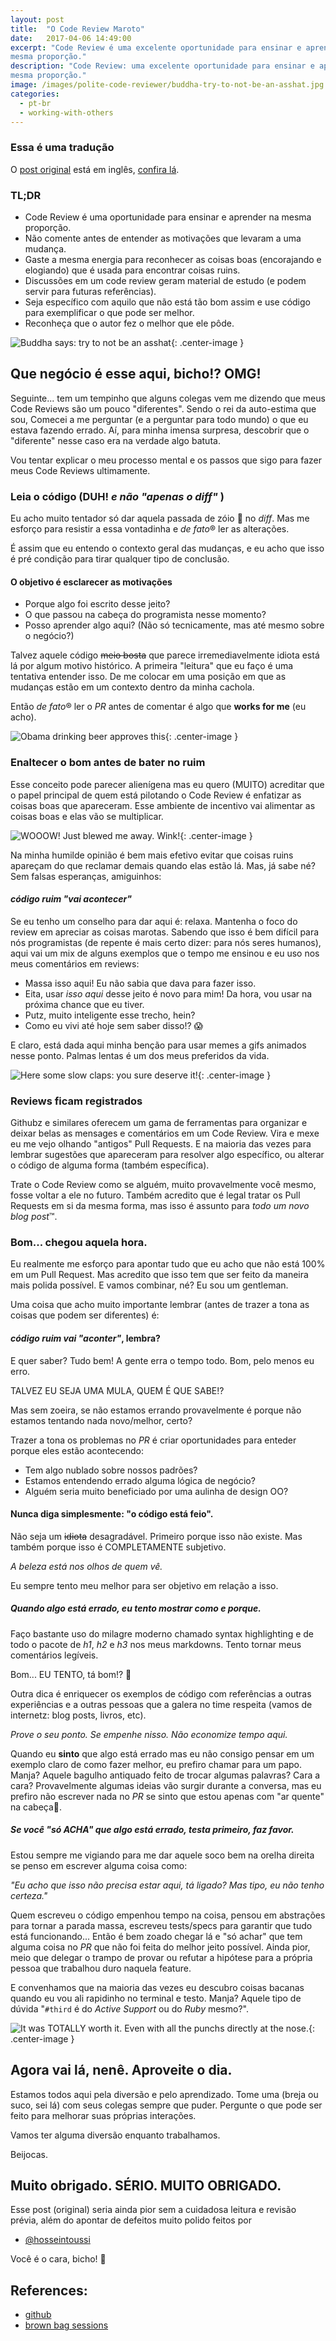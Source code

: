 ```yaml
---
layout: post
title:  "O Code Review Maroto"
date:   2017-04-06 14:49:00
excerpt: "Code Review é uma excelente oportunidade para ensinar e aprender na
mesma proporção."
description: "Code Review: uma excelente oportunidade para ensinar e aprender na
mesma proporção."
image: /images/polite-code-reviewer/buddha-try-to-not-be-an-asshat.jpg
categories:
  - pt-br
  - working-with-others
---
```


### Essa é uma tradução

O [post original](blog.ricardovaleriano.com/en/working-with-others/2017/03/20/the-polite-code-reviewer.html) está em inglês, [confira lá](blog.ricardovaleriano.com/en/working-with-others/2017/03/20/the-polite-code-reviewer.html).

### TL;DR

 - Code Review é uma oportunidade para ensinar
e aprender na mesma proporção.
 - Não comente antes de entender as motivações que levaram a uma mudança.
 - Gaste a mesma energia para reconhecer as coisas boas
(encorajando e elogiando)
que é usada para encontrar coisas ruins.
 - Discussões em um code review geram material de estudo
(e podem servir para futuras referências).
 - Seja específico com aquilo que não está tão bom assim
e use código para exemplificar o que pode ser melhor.
 - Reconheça que o autor fez o melhor que ele pôde.

![Buddha says: try to not be an asshat](/images/polite-code-reviewer/buddha-try-to-not-be-an-asshat.jpg){: .center-image }

## Que negócio é esse aqui, bicho!? OMG!

Seguinte... tem um tempinho
que alguns colegas vem me dizendo
que meus Code Reviews são um pouco "diferentes".
Sendo o rei da auto-estima que sou,
Comecei a me perguntar (e a perguntar para todo mundo)
o que eu estava fazendo errado.
Aí, para minha imensa surpresa,
descobrir que o "diferente" nesse caso
era na verdade algo batuta.

Vou tentar explicar o meu processo mental
e os passos que sigo para fazer
meus Code Reviews ultimamente.

### Leia o código (DUH! _e não "apenas o diff"_ )

Eu acho muito tentador só dar aquela passada de zóio 👀 no _diff_.
Mas me esforço para resistir a essa vontadinha
e *de fato*® ler as alterações.

É assim que eu entendo o contexto geral das mudanças,
e eu acho que isso é pré condição
para tirar qualquer tipo de conclusão.

#### O objetivo é esclarecer as motivações

 - Porque algo foi escrito desse jeito?
 - O que passou na cabeça do programista nesse momento?
 - Posso aprender algo aqui?
   (Não só tecnicamente, mas até mesmo sobre o negócio?)

Talvez aquele código ~~meio bosta~~
que parece irremediavelmente idiota
está lá por algum motivo histórico.
A primeira "leitura" que eu faço
é uma tentativa entender isso.
De me colocar em uma posição em que as mudanças
estão em um contexto dentro da minha cachola.

Então *de fato*® ler o _PR_ antes de comentar
é algo que **works for me** (eu acho).

![Obama drinking beer approves this](/images/polite-code-reviewer/obama-thumbs-up.jpg){: .center-image }

### Enaltecer o bom antes de bater no ruim

Esse conceito pode parecer alienígena
mas eu quero (MUITO) acreditar que
o papel principal de quem está
pilotando o Code Review
é enfatizar as coisas boas que apareceram.
Esse ambiente de incentivo vai
alimentar as coisas boas e elas vão se multiplicar.

![WOOOW! Just blewed me away. Wink!](/images/polite-code-reviewer/wow-wink.gif){: .center-image }

Na minha humilde opinião
é bem mais efetivo evitar que coisas ruins apareçam
do que reclamar demais quando elas estão lá.
Mas, já sabe né? Sem falsas esperanças, amiguinhos:

#### _código ruim "vai acontecer"_

Se eu tenho um conselho para dar aqui é: relaxa.
Mantenha o foco do review em apreciar as coisas marotas.
Sabendo que isso é bem difícil para nós programistas
(de repente é mais certo dizer: para nós seres humanos),
aqui vai um mix de alguns exemplos que o tempo me ensinou
e eu uso nos meus comentários em reviews:

 - Massa isso aqui! Eu não sabia que dava para fazer isso.
 - Eita, usar _isso aqui_ desse jeito é novo para mim!
Da hora, vou usar na próxima chance que eu tiver.
 - Putz, muito inteligente esse trecho, hein?
 - Como eu vivi até hoje sem saber disso!? 😱

E claro, está dada aqui minha benção
para usar memes a gifs animados nesse ponto.
Palmas lentas é um dos meus preferidos da vida.

![Here some slow claps: you sure deserve it!](/images/polite-code-reviewer/slow-claps.gif){: .center-image }

### Reviews ficam registrados

Githubz e similares oferecem um gama de ferramentas
para organizar e deixar belas
as mensages e comentários em um Code Review.
Vira e mexe eu me vejo olhando "antigos" Pull Requests.
E na maioria das vezes para lembrar sugestões
que apareceram para resolver algo específico,
ou alterar o código de alguma forma (também específica).

Trate o Code Review como se alguém,
muito provavelmente você mesmo,
fosse voltar a ele no futuro.
Também acredito que é legal tratar
os Pull Requests em si da mesma forma,
mas isso é assunto para _todo um novo blog post_™.

### Bom... chegou aquela hora.

Eu realmente me esforço para apontar
tudo que eu acho que não está 100% em um Pull Request.
Mas acredito que isso tem que ser feito
da maneira mais polida possível.
E vamos combinar, né? Eu sou um gentleman.

Uma coisa que acho muito importante lembrar
(antes de trazer a tona as coisas que podem ser diferentes)
é:

#### _código ruim **vai "aconter"**_, lembra?

E quer saber? Tudo bem!
A gente erra o tempo todo.
Bom, pelo menos eu erro.

TALVEZ EU SEJA UMA MULA, QUEM É QUE SABE!?

Mas sem zoeira, se não estamos errando
provavelmente é porque não estamos tentando nada novo/melhor, certo?

Trazer a tona os problemas no _PR_
é criar oportunidades para enteder porque eles estão acontecendo:
 - Tem algo nublado sobre nossos padrões?
 - Estamos entendendo errado alguma lógica de negócio?
 - Alguém seria muito beneficiado por uma aulinha de design OO?

#### Nunca diga simplesmente: "o código está feio".

Não seja um ~~idiota~~ desagradável.
Primeiro porque isso não existe.
Mas também porque isso é COMPLETAMENTE subjetivo.

_A beleza está nos olhos de quem vê._

Eu sempre tento meu melhor para ser objetivo em relação a isso.

##### Quando algo está errado, eu tento mostrar como e porque.

Faço bastante uso do milagre moderno chamado syntax highlighting
e de todo o pacote de _h1_, _h2_ e _h3_ nos meus markdowns.
Tento tornar meus comentários legíveis.

Bom... EU TENTO, tá bom!? 😤

Outra dica é enriquecer os exemplos de código
com referências a outras experiências e
a outras pessoas que a galera no time respeita
(vamos de internetz: blog posts, livros, etc).

_Prove o seu ponto.
Se empenhe nisso.
Não economize tempo aqui._

Quando eu **sinto** que algo está errado
mas eu não consigo pensar em um exemplo claro de como fazer melhor,
eu prefiro chamar para um papo.
Manja? Aquele bagulho antiquado
feito de trocar algumas palavras?
Cara a cara?
Provavelmente algumas ideias vão surgir durante a conversa,
mas eu prefiro não escrever nada no _PR_ se sinto que
estou apenas com "ar quente" na cabeça💨.

##### Se você "só ACHA" que algo está errado, testa primeiro, faz favor.

Estou sempre me vigiando
para me dar aquele soco bem na orelha direita
se penso em escrever alguma coisa como:

_"Eu acho que isso não precisa estar aqui, tá ligado?
Mas tipo, eu não tenho certeza."_

Quem escreveu o código empenhou tempo na coisa,
pensou em abstrações para tornar a parada massa,
escreveu tests/specs para garantir que tudo está funcionando...
Então é bem zoado chegar lá e "só achar"
que tem alguma coisa no _PR_ que não foi feita do melhor jeito possível.
Ainda pior,
meio que delegar o trampo de provar ou refutar a hipótese
para a própria pessoa que trabalhou duro naquela feature.

E convenhamos que na maioria das vezes
eu descubro coisas bacanas quando eu vou ali rapidinho no terminal e testo.
Manja? Aquele tipo de dúvida
"`#third` é do _Active Support_ ou do _Ruby_ mesmo?".

![It was TOTALLY worth it. Even with all the punchs directly at the nose.](/images/polite-code-reviewer/worth-it.jpg){: .center-image }

## Agora vai lá, nenê. Aproveite o dia.

Estamos todos aqui pela diversão e pelo aprendizado.
Tome uma (breja ou suco, sei lá) com seus colegas sempre que puder.
Pergunte o que pode ser feito
para melhorar suas próprias interações.

Vamos ter alguma diversão enquanto trabalhamos.

Beijocas.

## Muito obrigado. SÉRIO. MUITO OBRIGADO.

Esse post (original) seria ainda pior
sem a cuidadosa leitura e revisão prévia,
além do apontar de defeitos muito polido feitos por

 - [@hosseintoussi](https://github.com/hosseintoussi)

Você é o cara, bicho! 💙

## References:

 + [github](http://github.com)
 + [brown bag sessions](https://www.quora.com/What-is-a-brown-bag-session)
